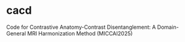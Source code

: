 # cacd
Code for Contrastive Anatomy-Contrast Disentanglement: A Domain-General MRI Harmonization Method  (MICCAI2025)
